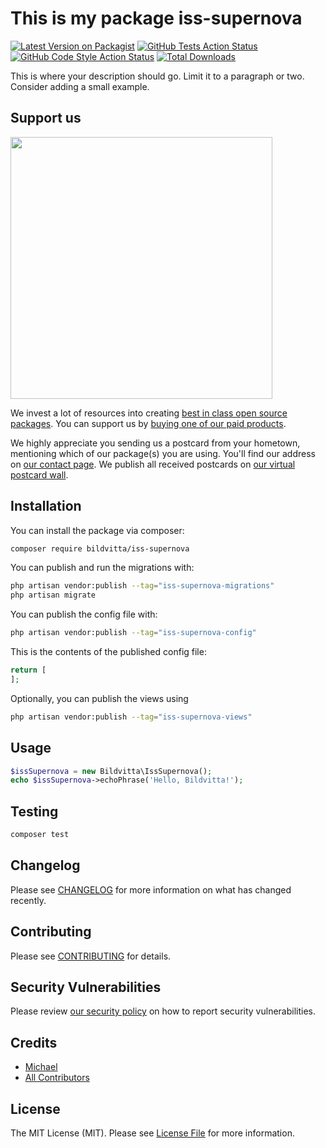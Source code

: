 # This is my package iss-supernova

[![Latest Version on Packagist](https://img.shields.io/packagist/v/bildvitta/iss-supernova.svg?style=flat-square)](https://packagist.org/packages/bildvitta/iss-supernova)
[![GitHub Tests Action Status](https://img.shields.io/github/workflow/status/bildvitta/iss-supernova/run-tests?label=tests)](https://github.com/bildvitta/iss-supernova/actions?query=workflow%3Arun-tests+branch%3Amain)
[![GitHub Code Style Action Status](https://img.shields.io/github/workflow/status/bildvitta/iss-supernova/Check%20&%20fix%20styling?label=code%20style)](https://github.com/bildvitta/iss-supernova/actions?query=workflow%3A"Check+%26+fix+styling"+branch%3Amain)
[![Total Downloads](https://img.shields.io/packagist/dt/bildvitta/iss-supernova.svg?style=flat-square)](https://packagist.org/packages/bildvitta/iss-supernova)

This is where your description should go. Limit it to a paragraph or two. Consider adding a small example.

## Support us

[<img src="https://github-ads.s3.eu-central-1.amazonaws.com/iss-supernova.jpg?t=1" width="419px" />](https://spatie.be/github-ad-click/iss-supernova)

We invest a lot of resources into creating [best in class open source packages](https://spatie.be/open-source). You can support us by [buying one of our paid products](https://spatie.be/open-source/support-us).

We highly appreciate you sending us a postcard from your hometown, mentioning which of our package(s) you are using. You'll find our address on [our contact page](https://spatie.be/about-us). We publish all received postcards on [our virtual postcard wall](https://spatie.be/open-source/postcards).

## Installation

You can install the package via composer:

```bash
composer require bildvitta/iss-supernova
```

You can publish and run the migrations with:

```bash
php artisan vendor:publish --tag="iss-supernova-migrations"
php artisan migrate
```

You can publish the config file with:

```bash
php artisan vendor:publish --tag="iss-supernova-config"
```

This is the contents of the published config file:

```php
return [
];
```

Optionally, you can publish the views using

```bash
php artisan vendor:publish --tag="iss-supernova-views"
```

## Usage

```php
$issSupernova = new Bildvitta\IssSupernova();
echo $issSupernova->echoPhrase('Hello, Bildvitta!');
```

## Testing

```bash
composer test
```

## Changelog

Please see [CHANGELOG](CHANGELOG.md) for more information on what has changed recently.

## Contributing

Please see [CONTRIBUTING](.github/CONTRIBUTING.md) for details.

## Security Vulnerabilities

Please review [our security policy](../../security/policy) on how to report security vulnerabilities.

## Credits

- [Michael](https://github.com/bildvitta)
- [All Contributors](../../contributors)

## License

The MIT License (MIT). Please see [License File](LICENSE.md) for more information.
